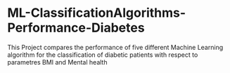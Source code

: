 # ML-ClassificationAlgorithms-Performance-Diabetes
This Project compares the performance of five different Machine Learning algorithm for the classification of diabetic patients with respect to parametres BMI and Mental health
